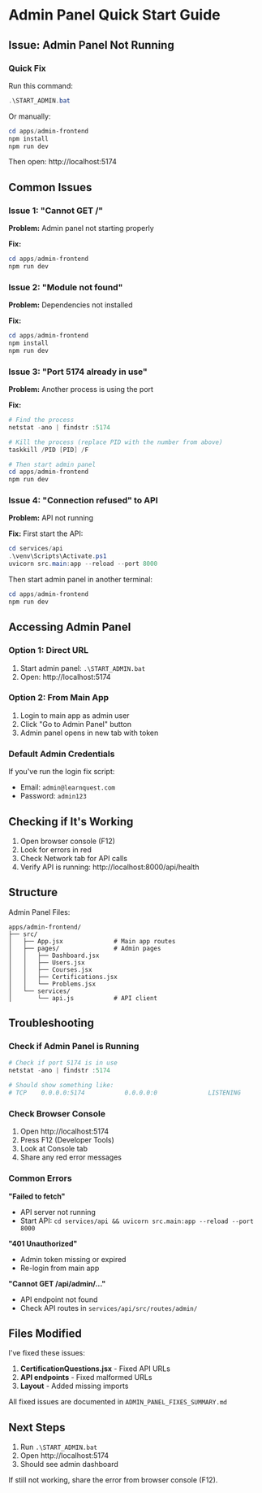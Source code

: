 # Admin Panel Quick Start Guide

## Issue: Admin Panel Not Running

### Quick Fix

Run this command:

```powershell
.\START_ADMIN.bat
```

Or manually:

```powershell
cd apps/admin-frontend
npm install
npm run dev
```

Then open: http://localhost:5174

## Common Issues

### Issue 1: "Cannot GET /"

**Problem:** Admin panel not starting properly

**Fix:**
```powershell
cd apps/admin-frontend
npm run dev
```

### Issue 2: "Module not found"

**Problem:** Dependencies not installed

**Fix:**
```powershell
cd apps/admin-frontend
npm install
npm run dev
```

### Issue 3: "Port 5174 already in use"

**Problem:** Another process is using the port

**Fix:**
```powershell
# Find the process
netstat -ano | findstr :5174

# Kill the process (replace PID with the number from above)
taskkill /PID [PID] /F

# Then start admin panel
cd apps/admin-frontend
npm run dev
```

### Issue 4: "Connection refused" to API

**Problem:** API not running

**Fix:**
First start the API:
```powershell
cd services/api
.\venv\Scripts\Activate.ps1
uvicorn src.main:app --reload --port 8000
```

Then start admin panel in another terminal:
```powershell
cd apps/admin-frontend
npm run dev
```

## Accessing Admin Panel

### Option 1: Direct URL

1. Start admin panel: `.\START_ADMIN.bat`
2. Open: http://localhost:5174

### Option 2: From Main App

1. Login to main app as admin user
2. Click "Go to Admin Panel" button
3. Admin panel opens in new tab with token

### Default Admin Credentials

If you've run the login fix script:
- Email: `admin@learnquest.com`
- Password: `admin123`

## Checking if It's Working

1. Open browser console (F12)
2. Look for errors in red
3. Check Network tab for API calls
4. Verify API is running: http://localhost:8000/api/health

## Structure

Admin Panel Files:
```
apps/admin-frontend/
├── src/
│   ├── App.jsx              # Main app routes
│   ├── pages/               # Admin pages
│   │   ├── Dashboard.jsx
│   │   ├── Users.jsx
│   │   ├── Courses.jsx
│   │   ├── Certifications.jsx
│   │   └── Problems.jsx
│   └── services/
│       └── api.js           # API client
```

## Troubleshooting

### Check if Admin Panel is Running

```powershell
# Check if port 5174 is in use
netstat -ano | findstr :5174

# Should show something like:
# TCP    0.0.0.0:5174           0.0.0.0:0              LISTENING       [PID]
```

### Check Browser Console

1. Open http://localhost:5174
2. Press F12 (Developer Tools)
3. Look at Console tab
4. Share any red error messages

### Common Errors

**"Failed to fetch"**
- API server not running
- Start API: `cd services/api && uvicorn src.main:app --reload --port 8000`

**"401 Unauthorized"**
- Admin token missing or expired
- Re-login from main app

**"Cannot GET /api/admin/..."**
- API endpoint not found
- Check API routes in `services/api/src/routes/admin/`

## Files Modified

I've fixed these issues:

1. **CertificationQuestions.jsx** - Fixed API URLs
2. **API endpoints** - Fixed malformed URLs
3. **Layout** - Added missing imports

All fixed issues are documented in `ADMIN_PANEL_FIXES_SUMMARY.md`

## Next Steps

1. Run `.\START_ADMIN.bat`
2. Open http://localhost:5174
3. Should see admin dashboard

If still not working, share the error from browser console (F12).


